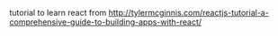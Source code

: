 tutorial to learn react from http://tylermcginnis.com/reactjs-tutorial-a-comprehensive-guide-to-building-apps-with-react/
